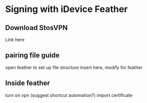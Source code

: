 # Signing with iDevice Feather 
## Download StosVPN
Link here
## pairing file guide
open feather to set up file structure
insert here, modify for feather
## Inside feather
turn on vpn (suggest shortcut automation?) import certificate

